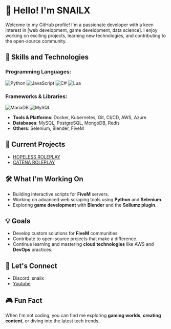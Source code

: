 # 👋 Hello! I'm SNAILX

Welcome to my GitHub profile! I'm a passionate developer with a keen interest in [web development, game development, data science]. I enjoy working on exciting projects, learning new technologies, and contributing to the open-source community.

## 🚀 Skills and Technologies

### Programming Languages:
![Python](https://img.shields.io/badge/Python-3776AB?style=for-the-badge&logo=python&logoColor=white)
![JavaScript](https://img.shields.io/badge/JavaScript-F7DF1E?style=for-the-badge&logo=javascript&logoColor=black)
![C#](https://img.shields.io/badge/C%23-239120?style=for-the-badge&logo=csharp&logoColor=white)
![Lua](https://img.shields.io/badge/Lua-2C2D72?style=for-the-badge&logo=lua&logoColor=white)
### **Frameworks & Libraries**:
![MariaDB](https://img.shields.io/badge/MariaDB-003545?style=for-the-badge&logo=mariadb&logoColor=white)
![MySQL](https://img.shields.io/badge/MySQL-4479A1?style=for-the-badge&logo=mysql&logoColor=white)
- **Tools & Platforms**: Docker, Kubernetes, Git, CI/CD, AWS, Azure
- **Databases**: MySQL, PostgreSQL, MongoDB, Redis
- **Others**: Selenium, Blender, FiveM

## 🔭 Current Projects

- [HOPELESS ROLEPLAY](https://discord.gg/hpl)
- [CATENA ROLEPLAY](https://discord.gg/catena)

## 🛠️ What I'm Working On

- Building interactive scripts for **FiveM** servers.
- Working on advanced web scraping tools using **Python** and **Selenium**.
- Exploring **game development** with **Blender** and the **Sollumz plugin**.

## 💡 Goals

- Develop custom solutions for **FiveM** communities.
- Contribute to open-source projects that make a difference.
- Continue learning and mastering **cloud technologies** like AWS and **DevOps** practices.

## 💬 Let's Connect

- Discord: snailx
- [Youtube](https://www.youtube.com/@SN4ILX)

## 🎮 Fun Fact

When I'm not coding, you can find me exploring **gaming worlds**, **creating content**, or diving into the latest tech trends.



